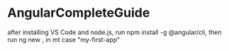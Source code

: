 # AngularCompleteGuide
after installing VS Code and node.js, run npm install -g @angular/cli, then run ng new <app-name>, in mt case "my-first-app"

